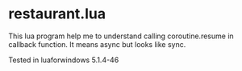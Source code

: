 # restaurant.lua 
This lua program help me to understand calling coroutine.resume in callback function. It means async but looks like sync.

Tested in luaforwindows 5.1.4-46
